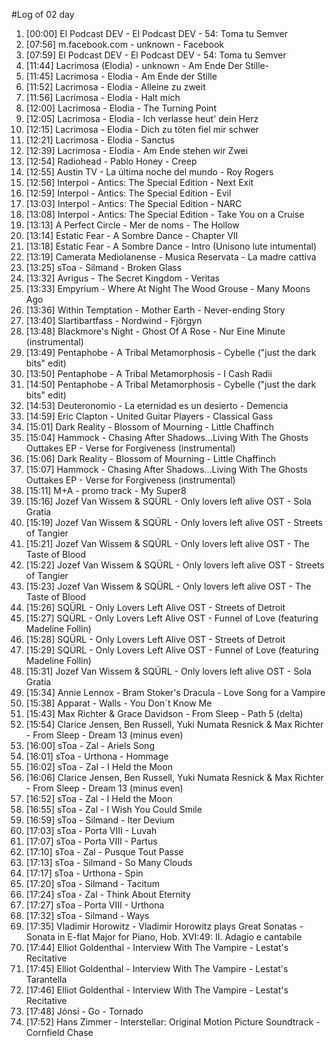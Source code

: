 #Log of 02 day

1. [00:00] El Podcast DEV - El Podcast DEV - 54: Toma tu Semver
1. [07:56] m.facebook.com - unknown - Facebook
1. [07:59] El Podcast DEV - El Podcast DEV - 54: Toma tu Semver
1. [11:44] Lacrimosa (Elodia) - unknown - Am Ende Der Stille-
1. [11:45] Lacrimosa - Elodia - Am Ende der Stille
1. [11:52] Lacrimosa - Elodia - Alleine zu zweit
1. [11:56] Lacrimosa - Elodia - Halt mich
1. [12:00] Lacrimosa - Elodia - The Turning Point
1. [12:05] Lacrimosa - Elodia - Ich verlasse heut' dein Herz
1. [12:15] Lacrimosa - Elodia - Dich zu töten fiel mir schwer
1. [12:21] Lacrimosa - Elodia - Sanctus
1. [12:39] Lacrimosa - Elodia - Am Ende stehen wir Zwei
1. [12:54] Radiohead - Pablo Honey - Creep
1. [12:55] Austin TV - La última noche del mundo - Roy Rogers
1. [12:56] Interpol - Antics: The Special Edition - Next Exit
1. [12:59] Interpol - Antics: The Special Edition - Evil
1. [13:03] Interpol - Antics: The Special Edition - NARC
1. [13:08] Interpol - Antics: The Special Edition - Take You on a Cruise
1. [13:13] A Perfect Circle - Mer de noms - The Hollow
1. [13:14] Estatic Fear - A Sombre Dance - Chapter VII
1. [13:18] Estatic Fear - A Sombre Dance - Intro (Unisono lute intumental)
1. [13:19] Camerata Mediolanense - Musica Reservata - La madre cattiva
1. [13:25] sToa - Silmand - Broken Glass
1. [13:32] Avrigus - The Secret Kingdom - Veritas
1. [13:33] Empyrium - Where At Night The Wood Grouse - Many Moons Ago
1. [13:36] Within Temptation - Mother Earth - Never-ending Story
1. [13:40] Slartibartfass - Nordwind - Fjörgyn
1. [13:48] Blackmore's Night - Ghost Of A Rose - Nur Eine Minute (instrumental)
1. [13:49] Pentaphobe - A Tribal Metamorphosis - Cybelle ("just the dark bits" edit)
1. [13:50] Pentaphobe - A Tribal Metamorphosis - I Cash Radii
1. [14:50] Pentaphobe - A Tribal Metamorphosis - Cybelle ("just the dark bits" edit)
1. [14:53] Deuteronomio - La eternidad es un desierto - Demencia
1. [14:59] Eric Clapton - United Guitar Players - Classical Gass
1. [15:01] Dark Reality - Blossom of Mourning - Little Chaffinch
1. [15:04] Hammock - Chasing After Shadows...Living With The Ghosts Outtakes EP - Verse for Forgiveness (instrumental)
1. [15:06] Dark Reality - Blossom of Mourning - Little Chaffinch
1. [15:07] Hammock - Chasing After Shadows...Living With The Ghosts Outtakes EP - Verse for Forgiveness (instrumental)
1. [15:11] M+A - promo track - My Super8
1. [15:16] Jozef Van Wissem & SQÜRL - Only lovers left alive OST - Sola Gratia
1. [15:19] Jozef Van Wissem & SQÜRL - Only lovers left alive OST - Streets of Tangier
1. [15:21] Jozef Van Wissem & SQÜRL - Only lovers left alive OST - The Taste of Blood
1. [15:22] Jozef Van Wissem & SQÜRL - Only lovers left alive OST - Streets of Tangier
1. [15:23] Jozef Van Wissem & SQÜRL - Only lovers left alive OST - The Taste of Blood
1. [15:26] SQÜRL - Only Lovers Left Alive OST - Streets of Detroit
1. [15:27] SQÜRL - Only Lovers Left Alive OST - Funnel of Love (featuring Madeline Follin)
1. [15:28] SQÜRL - Only Lovers Left Alive OST - Streets of Detroit
1. [15:29] SQÜRL - Only Lovers Left Alive OST - Funnel of Love (featuring Madeline Follin)
1. [15:31] Jozef Van Wissem & SQÜRL - Only lovers left alive OST - Sola Gratia
1. [15:34] Annie Lennox - Bram Stoker's Dracula - Love Song for a Vampire
1. [15:38] Apparat - Walls - You Don´t Know Me
1. [15:43] Max Richter & Grace Davidson - From Sleep - Path 5 (delta)
1. [15:54] Clarice Jensen, Ben Russell, Yuki Numata Resnick & Max Richter - From Sleep - Dream 13 (minus even)
1. [16:00] sToa - Zal - Ariels Song
1. [16:01] sToa - Urthona - Hommage
1. [16:02] sToa - Zal - I Held the Moon
1. [16:06] Clarice Jensen, Ben Russell, Yuki Numata Resnick & Max Richter - From Sleep - Dream 13 (minus even)
1. [16:52] sToa - Zal - I Held the Moon
1. [16:55] sToa - Zal - I Wish You Could Smile
1. [16:59] sToa - Silmand - Iter Devium
1. [17:03] sToa - Porta VIII - Luvah
1. [17:07] sToa - Porta VIII - Partus
1. [17:10] sToa - Zal - Pusque Tout Passe
1. [17:13] sToa - Silmand - So Many Clouds
1. [17:17] sToa - Urthona - Spin
1. [17:20] sToa - Silmand - Tacitum
1. [17:24] sToa - Zal - Think About Eternity
1. [17:27] sToa - Porta VIII - Urthona
1. [17:32] sToa - Silmand - Ways
1. [17:35] Vladimir Horowitz - Vladimir Horowitz plays Great Sonatas - Sonata in E-flat Major for Piano, Hob. XVI:49: II. Adagio e cantabile
1. [17:44] Elliot Goldenthal - Interview With The Vampire - Lestat's Recitative
1. [17:45] Elliot Goldenthal - Interview With The Vampire - Lestat's Tarantella
1. [17:46] Elliot Goldenthal - Interview With The Vampire - Lestat's Recitative
1. [17:48] Jónsi - Go - Tornado
1. [17:52] Hans Zimmer - Interstellar: Original Motion Picture Soundtrack - Cornfield Chase
